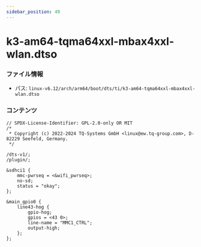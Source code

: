 ```yaml
---
sidebar_position: 49
---
```

# k3-am64-tqma64xxl-mbax4xxl-wlan.dtso

### ファイル情報

- パス: `linux-v6.12/arch/arm64/boot/dts/ti/k3-am64-tqma64xxl-mbax4xxl-wlan.dtso`

### コンテンツ

```dtso
// SPDX-License-Identifier: GPL-2.0-only OR MIT
/*
 * Copyright (c) 2022-2024 TQ-Systems GmbH <linux@ew.tq-group.com>, D-82229 Seefeld, Germany.
 */

/dts-v1/;
/plugin/;

&sdhci1 {
	mmc-pwrseq = <&wifi_pwrseq>;
	no-sd;
	status = "okay";
};

&main_gpio0 {
	line43-hog {
		gpio-hog;
		gpios = <43 0>;
		line-name = "MMC1_CTRL";
		output-high;
	};
};

```
